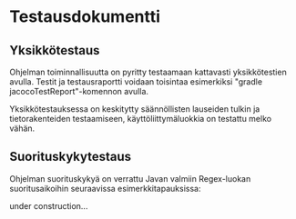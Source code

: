 # Testausdokumentti

## Yksikkötestaus

Ohjelman toiminnallisuutta on pyritty testaamaan kattavasti yksikkötestien avulla. Testit ja testausraportti voidaan toisintaa esimerkiksi "gradle jacocoTestReport"-komennon avulla.

Yksikkötestauksessa on keskitytty säännöllisten lauseiden tulkin ja tietorakenteiden testaamiseen, käyttöliittymäluokkia on testattu melko vähän.

## Suorituskykytestaus

Ohjelman suorituskykyä on verrattu Javan valmiin Regex-luokan suoritusaikoihin seuraavissa esimerkkitapauksissa:

under construction... 
